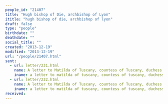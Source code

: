 ```yaml
---
people_id: "21407"
title: "Hugh bishop of Die, archbishop of Lyon"
ititle: "hugh bishop of die, archbishop of lyon"
draft: false
type: "people"
birthdate: ""
deathdate: ""
social_title: ""
created: "2013-12-19"
modified: "2013-12-19"
url: "/people/21407.html"
sent:
  - url: letter/231.html
    name: A letter to Matilda of Tuscany, countess of Tuscany, duchess of Lorraine
    iname: a letter to matilda of tuscany, countess of tuscany, duchess of lorraine
  - url: letter/232.html
    name: A letter to Matilda of Tuscany, countess of Tuscany, duchess of Lorraine
    iname: a letter to matilda of tuscany, countess of tuscany, duchess of lorraine
received:
---
```

